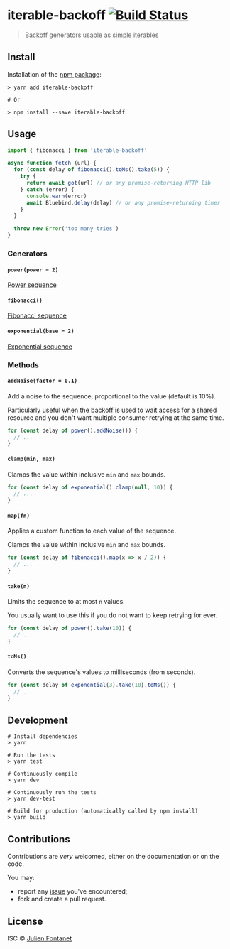 # iterable-backoff [![Build Status](https://travis-ci.org/JsCommunity/iterable-backoff.png?branch=master)](https://travis-ci.org/JsCommunity/iterable-backoff)

> Backoff generators usable as simple iterables

## Install

Installation of the [npm package](https://npmjs.org/package/iterable-backoff):

```
> yarn add iterable-backoff

# Or

> npm install --save iterable-backoff
```

## Usage

```js
import { fibonacci } from 'iterable-backoff'

async function fetch (url) {
  for (const delay of fibonacci().toMs().take(5)) {
    try {
      return await got(url) // or any promise-returning HTTP lib
    } catch (error) {
      console.warn(error)
      await Bluebird.delay(delay) // or any promise-returning timer
    }
  }

  throw new Error('too many tries')
}
```

### Generators

#### `power(power = 2)`

[Power sequence](https://en.wikipedia.org/wiki/Power_function)

#### `fibonacci()`

[Fibonacci sequence](https://en.wikipedia.org/wiki/Fibonacci_number)

#### `exponential(base = 2)`

[Exponential sequence](https://en.wikipedia.org/wiki/Exponential_function)

### Methods

#### `addNoise(factor = 0.1)`

Add a noise to the sequence, proportional to the value (default is
10%).

Particularly useful when the backoff is used to wait access for a
shared resource and you don't want multiple consumer retrying at the
same time.

```js
for (const delay of power().addNoise()) {
  // ...
}
```

#### `clamp(min, max)`

Clamps the value within inclusive `min` and `max` bounds.

```js
for (const delay of exponential().clamp(null, 10)) {
  // ...
}
```

#### `map(fn)`

Applies a custom function to each value of the sequence.

Clamps the value within inclusive `min` and `max` bounds.

```js
for (const delay of fibonacci().map(x => x / 2)) {
  // ...
}
```

#### `take(n)`

Limits the sequence to at most `n` values.

You usually want to use this if you do not want to keep retrying for
ever.

```js
for (const delay of power().take(10)) {
  // ...
}
```

#### `toMs()`

Converts the sequence's values to milliseconds (from seconds).

```js
for (const delay of exponential(3).take(10).toMs()) {
  // ...
}
```

## Development

```
# Install dependencies
> yarn

# Run the tests
> yarn test

# Continuously compile
> yarn dev

# Continuously run the tests
> yarn dev-test

# Build for production (automatically called by npm install)
> yarn build
```

## Contributions

Contributions are *very* welcomed, either on the documentation or on
the code.

You may:

- report any [issue](https://github.com/JsCommunity/iterable-backoff/issues)
  you've encountered;
- fork and create a pull request.

## License

ISC © [Julien Fontanet](https://github.com/julien-f)
